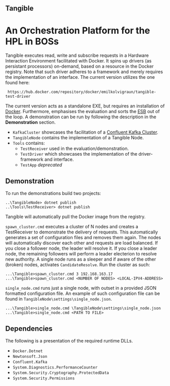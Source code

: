 ## Tangible
# An Orchestration Platform for the HPL in BOSs

Tangible executes read, write and subscribe requests in a Hardware Interaction Environment facilitated with Docker. It spins up drivers (as persistant processors) on-demand, based on a resource in the Docker registry. Note that such driver adheres to a framework and merely requires the implementation of an interface. The current version utilizes the one found here:

```
 https://hub.docker.com/repository/docker/emilkolvigraun/tangible-test-driver
```

The current version acts as a standalone EXE, but requires an installation of [Docker](https://docs.docker.com/docker-for-windows/install/). Furthermore, emphasises the evaluation and sorts the [ESB](https://kafka.apache.org/) out of the loop. A demonstration can be run by following the description in the **Demonstration** section.


* `KafkaCluster` showcases the facilitation of a [Confluent Kafka Cluster](https://github.com/confluentinc/confluent-kafka-dotnet).
* `TangibleNode` contains the implementation of a Tangible Node.
* `Tools` contains:
    * `TestReceiver` used in the evaluation/demonstration.
    * `TestDriver` which showcases the implementation of the driver-framework and interface.
    * `TestApp` *deprecated*


## Demonstration

To run the demonstrations build two projects:
```
..\TangibleNode> dotnet publish
..\Tools\TestReceiver> dotnet publish
```

Tangible will automatically pull the Docker image from the registry.

`spawn_cluster.cmd` executes a cluster of N nodes and creates a TestReceiver to demonstrate the delivery of requests. This automatically generates a set of configuration files and removes them again. The nodes will automatically discover each other and requests are load balanced. If you close a follower node, the leader will resolve it. If you close a leader node, the remaining followers will perform a leader electerion to resolve new authority. A single node runs as a sleeper and if aware of the other (broken) nodes, activates `CandidateResolve`. Run the cluster as such:

```
...\Tangible>spawn_cluster.cmd 3 192.168.163.17
...\Tangible>spawn_cluster.cmd <NUMBER OF NODES> <LOCAL-IPV4-ADDRESS>
```

`single_node.cmd` runs just a single node, with outset in a provided JSON formatted configuration file. An example of such configuration file can be found in `TangibleNode\settings\single_node.json`.

```
...\Tangible>single_node.cmd \TangibleNode\settings\single_node.json
...\Tangible>single_node.cmd <PATH TO FILE>
```

## Dependencies

The following is a presentation of the required runtime DLLs.

* `Docker.Dotnet`
* `Newtonsoft.Json`
* `Confluent.Kafka`
* `System.Diagnostics.PerformanceCounter`
* `System.Security.Cryptography.ProtectedData`
* `System.Security.Permissions`

